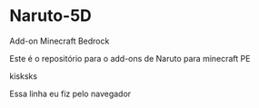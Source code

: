 # Naruto-5D
 Add-on Minecraft Bedrock
 
 Este é o repositório para o add-ons de Naruto para minecraft PE
 
 kisksks

Essa linha eu fiz pelo navegador

